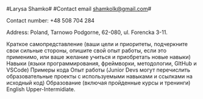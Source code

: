 #Larysa Shamko#
#Contact email shamkolk@gmail.com#

Contact number: +48 508 704 284

Address: Poland, Tarnowo Podgorne, 62-080, ul. Forencka 3-11.

Краткое самопредставление (ваши цели и приоритеты, подчеркните свои сильные стороны, опишите свой опыт работы, если это применимо, или ваше желание учиться и приобретать новые навыки)
Навыки (языки программирования, фреймворки, методологии, GItHub и VSCode)
Примеры кода
Опыт работы (Junior Devs могут перечислить образовательные проекты с используемыми навыками и ссылками на исходный код)
Образование (включая пройденные курсы и тренинги)
English Upper-Intermidiate. 
